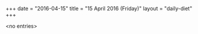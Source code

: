 +++
date = "2016-04-15"
title = "15 April 2016 (Friday)"
layout = "daily-diet"
+++


\<no entries\>
